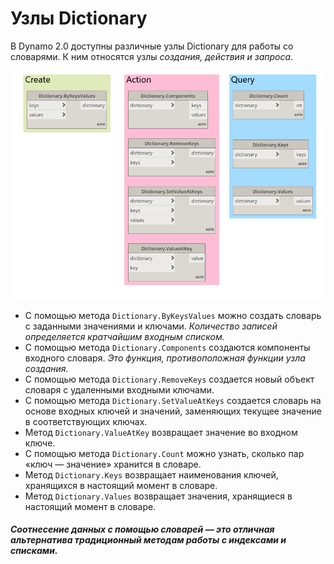 

# Узлы Dictionary

В Dynamo 2.0 доступны различные узлы Dictionary для работы со словарями. К ним относятся узлы *создания, действия и запроса*.

![ИЗОБРАЖЕНИЕ](images/9-2/9-2_dictionaryNodes.png)

* С помощью метода ```Dictionary.ByKeysValues``` можно создать словарь с заданными значениями и ключами. *Количество записей определяется кратчайшим входным списком.*
* С помощью метода ```Dictionary.Components``` создаются компоненты входного словаря. *Это функция, противоположная функции узла создания.*
* С помощью метода ```Dictionary.RemoveKeys``` создается новый объект словаря с удаленными входными ключами.
* С помощью метода ```Dictionary.SetValueAtKeys``` создается словарь на основе входных ключей и значений, заменяющих текущее значение в соответствующих ключах.
* Метод ```Dictionary.ValueAtKey``` возвращает значение во входном ключе.
* С помощью метода ```Dictionary.Count``` можно узнать, сколько пар «ключ — значение» хранится в словаре.
* Метод ```Dictionary.Keys``` возвращает наименования ключей, хранящихся в настоящий момент в словаре.
* Метод ```Dictionary.Values``` возвращает значения, хранящиеся в настоящий момент в словаре.

##### _Соотнесение данных с помощью словарей — это отличная альтернатива традиционный методам работы с индексами и списками._

